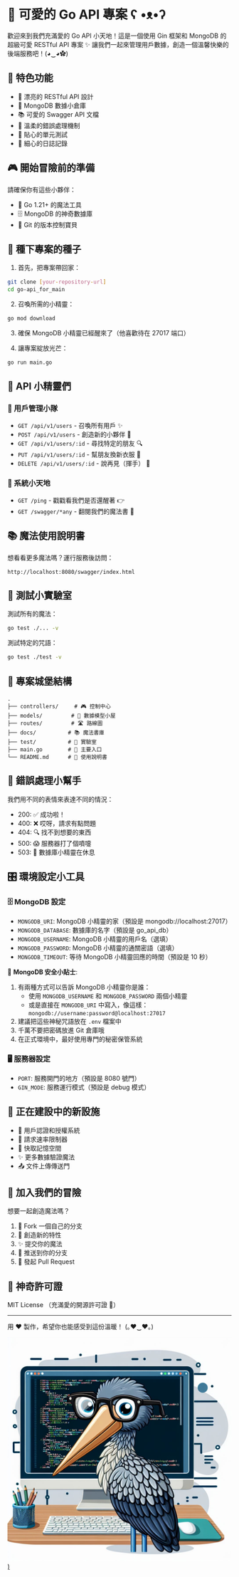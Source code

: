 # 🌈 可愛的 Go API 專案 ʕ •ᴥ•ʔ

歡迎來到我們充滿愛的 Go API 小天地！這是一個使用 Gin 框架和 MongoDB 的超級可愛 RESTful API 專案 ✨
讓我們一起來管理用戶數據，創造一個溫馨快樂的後端服務吧！(◕‿◕✿)

## 🎨 特色功能

- 🌟 漂亮的 RESTful API 設計
- 🍃 MongoDB 數據小倉庫
- 📚 可愛的 Swagger API 文檔
- 🎯 溫柔的錯誤處理機制
- 🧪 貼心的單元測試
- 📝 細心的日誌記錄

## 🎮 開始冒險前的準備

請確保你有這些小夥伴：
- 🚀 Go 1.21+ 的魔法工具
- 🗄️ MongoDB 的神奇數據庫
- 🐙 Git 的版本控制寶貝

## 🌱 種下專案的種子

1. 首先，把專案帶回家：
```bash
git clone [your-repository-url]
cd go-api_for_main
```

2. 召喚所需的小精靈：
```bash
go mod download
```

3. 確保 MongoDB 小精靈已經醒來了（他喜歡待在 27017 端口）

4. 讓專案綻放光芒：
```bash
go run main.go
```

## 🎯 API 小精靈們

### 👥 用戶管理小隊
- `GET /api/v1/users` - 召喚所有用戶 ✨
- `POST /api/v1/users` - 創造新的小夥伴 🎉
- `GET /api/v1/users/:id` - 尋找特定的朋友 🔍
- `PUT /api/v1/users/:id` - 幫朋友換新衣服 👕
- `DELETE /api/v1/users/:id` - 說再見（揮手） 👋

### 🎪 系統小天地
- `GET /ping` - 戳戳看我們是否還醒著 👉
- `GET /swagger/*any` - 翻閱我們的魔法書 📖

## 📚 魔法使用說明書

想看看更多魔法嗎？運行服務後訪問：
```
http://localhost:8080/swagger/index.html
```

## 🧪 測試小實驗室

測試所有的魔法：
```bash
go test ./... -v
```

測試特定的咒語：
```bash
go test ./test -v
```

## 🏰 專案城堡結構

```
.
├── controllers/     # 🎮 控制中心
├── models/         # 📝 數據模型小屋
├── routes/         # 🛣️ 路線圖
├── docs/          # 📚 魔法書庫
├── test/          # 🧪 實驗室
├── main.go        # 🎯 主要入口
└── README.md      # 📖 使用說明書
```

## 🎨 錯誤處理小幫手

我們用不同的表情來表達不同的情況：

- 200: ✅ 成功啦！
- 400: ❌ 哎呀，請求有點問題
- 404: 🔍 找不到想要的東西
- 500: 😱 服務器打了個噴嚏
- 503: 🏥 數據庫小精靈在休息

## 🎛️ 環境設定小工具

### 🗄️ MongoDB 設定
- `MONGODB_URI`: MongoDB 小精靈的家（預設是 mongodb://localhost:27017）
- `MONGODB_DATABASE`: 數據庫的名字（預設是 go_api_db）
- `MONGODB_USERNAME`: MongoDB 小精靈的用戶名（選填）
- `MONGODB_PASSWORD`: MongoDB 小精靈的通關密語（選填）
- `MONGODB_TIMEOUT`: 等待 MongoDB 小精靈回應的時間（預設是 10 秒）

💫 **MongoDB 安全小貼士**:
1. 有兩種方式可以告訴 MongoDB 小精靈你是誰：
   - 使用 `MONGODB_USERNAME` 和 `MONGODB_PASSWORD` 兩個小精靈
   - 或是直接在 `MONGODB_URI` 中寫入，像這樣：`mongodb://username:password@localhost:27017`
2. 建議把這些神秘咒語放在 `.env` 檔案中
3. 千萬不要把密碼放進 Git 倉庫哦
4. 在正式環境中，最好使用專門的秘密保管系統

### 🖥️ 服務器設定
- `PORT`: 服務開門的地方（預設是 8080 號門）
- `GIN_MODE`: 服務運行模式（預設是 debug 模式）

## 🚧 正在建設中的新設施

- 🔐 用戶認證和授權系統
- 🚦 請求速率限制器
- 💾 快取記憶空間
- ✨ 更多數據驗證魔法
- 📤 文件上傳傳送門

## 🌟 加入我們的冒險

想要一起創造魔法嗎？

1. 🍴 Fork 一個自己的分支
2. 🌱 創造新的特性
3. ✨ 提交你的魔法
4. 🚀 推送到你的分支
5. 🎉 發起 Pull Request

## 📜 神奇許可證

MIT License （充滿愛的開源許可證 💝）

---
用 ❤️ 製作，希望你也能感受到這份溫暖！ (｡♥‿♥｡) 


[![image](https://github.com/jebylinjbjob/go-api_for_main/blob/main/ICON.jpeg))](https://github.com/jebylinjbjob/go-api_for_main/blob/main/ICON.jpeg)
